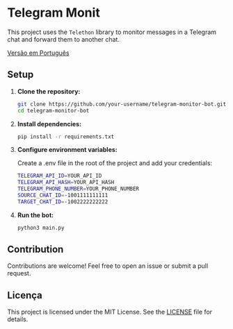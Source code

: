# Telegram Monit

This project uses the `Telethon` library to monitor messages in a Telegram chat and forward them to another chat.

[Versão em Português](README_ptbr.md)
## Setup

1. **Clone the repository:**

   ```bash
   git clone https://github.com/your-username/telegram-monitor-bot.git
   cd telegram-monitor-bot

2. **Install dependencies:**
   
   ```bash
   pip install -r requirements.txt

3. **Configure environment variables:**

    Create a .env file in the root of the project and add your credentials:

    ```bash
    TELEGRAM_API_ID=YOUR_API_ID
    TELEGRAM_API_HASH=YOUR_API_HASH
    TELEGRAM_PHONE_NUMBER=YOUR_PHONE_NUMBER
    SOURCE_CHAT_ID=-1001111111111
    TARGET_CHAT_ID=-1002222222222

4. **Run the bot:**

    ```bash
    python3 main.py

## Contribution

Contributions are welcome! Feel free to open an issue or submit a pull request.

## Licença

This project is licensed under the MIT License. See the [LICENSE](https://choosealicense.com/licenses/mit/) file for details.

